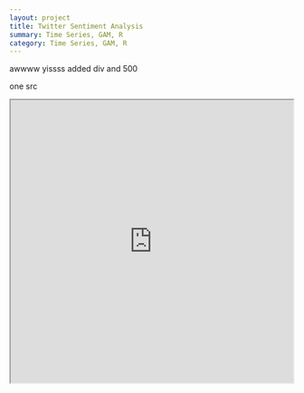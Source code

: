 ```yaml
---
layout: project
title: Twitter Sentiment Analysis
summary: Time Series, GAM, R 
category: Time Series, GAM, R
---
```


awwww yissss
added div and 500

one src
<div align="center">
<iframe
    width="500"
    height="500"
    src="https://flapjackstan.github.io/files/delta.html"
    src="../files/delta.html"
    frameborder="1px"
    allowfullscreen
></iframe>
</div>

